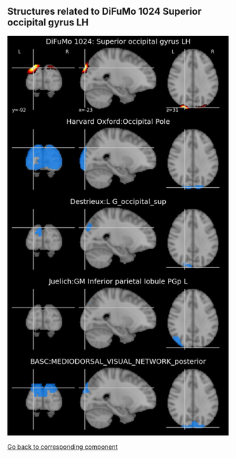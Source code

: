 


## Structures related to DiFuMo 1024 Superior occipital gyrus LH

![695](695.jpg "Structures related to DiFuMo 1024 Superior occipital gyrus LH")

[Go back to corresponding component](https://parietal-inria.github.io/DiFuMo/1024/html/695.html)